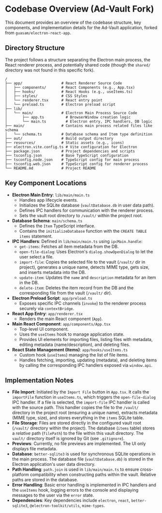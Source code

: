 # Codebase Overview (Ad-Vault Fork)

This document provides an overview of the codebase structure, key components, and implementation details for the Ad-Vault application, forked from `guasam/electron-react-app`.

## Directory Structure

The project follows a structure separating the Electron main process, the React renderer process, and potentially shared code (though the `shared/` directory was not found in this specific fork).

```
/
├── app/                  # React Renderer Source Code
│   ├── components/       # React Components (e.g., App.tsx)
│   ├── hooks/            # React Hooks (e.g., useItems.ts)
│   ├── styles/           # CSS Styles
│   └── renderer.tsx      # React entry point
│   └── preload.ts        # Electron preload script
├── lib/
│   └── main/             # Electron Main Process Source Code
│       ├── app.ts          # BrowserWindow creation logic
│       └── main.ts         # Electron entry, IPC handlers, DB logic
├── main/                 # Contains main process related files like schema
│   └── schema.ts         # Database schema and Item type definition
├── out/                  # Build output directory
├── resources/            # Static assets (e.g., icons)
├── electron.vite.config.ts # Vite configuration for Electron
├── package.json          # Project dependencies and scripts
├── tsconfig.json         # Base TypeScript configuration
├── tsconfig.node.json    # TypeScript config for main process
├── tsconfig.web.json     # TypeScript config for renderer process
└── README.md             # Project README
```

## Key Component Locations

*   **Electron Main Entry**: `lib/main/main.ts`
    *   Handles app lifecycle events.
    *   Initializes the SQLite database (`vaultDatabase.db` in user data path).
    *   Defines IPC handlers for communication with the renderer process.
    *   Sets the vault root directory to `/vault/` within the project root.
*   **Database Schema**: `main/schema.ts`
    *   Defines the `Item` TypeScript interface.
    *   Contains the `initializeDatabase` function with the `CREATE TABLE items` statement.
*   **IPC Handlers**: Defined in `lib/main/main.ts` using `ipcMain.handle`:
    *   `get-items`: Fetches all item metadata from the DB.
    *   `open-file-dialog`: Uses Electron's `dialog.showOpenDialog` to let the user select a file.
    *   `import-file`: Copies the selected file to the vault (`/vault/` dir in project), generates a unique name, detects MIME type, gets size, and inserts metadata into the DB.
    *   `update-item`: Updates the `name` and `description` metadata for an item in the DB.
    *   `delete-item`: Deletes the item record from the DB and the corresponding file from the vault (`/vault/` dir).
*   **Electron Preload Script**: `app/preload.ts`
    *   Exposes specific IPC channels (`invoke`) to the renderer process securely via `contextBridge`.
*   **React App Entry**: `app/renderer.tsx`
    *   Renders the main React component (`App`).
*   **Main React Component**: `app/components/App.tsx`
    *   Top-level UI component.
    *   Uses the `useItems` hook to manage application state.
    *   Provides UI elements for importing files, listing files with metadata, editing metadata (name/description), and deleting files.
*   **React State Management (Items)**: `app/hooks/useItems.ts`
    *   Custom hook (`useItems`) managing the list of file items.
    *   Handles fetching, importing, updating (metadata), and deleting items by calling the corresponding IPC handlers exposed via `window.api`.

## Implementation Notes

*   **File Import**: Initiated by the `Import File` button in `App.tsx`. It calls the `importFile` function in `useItems.ts`, which triggers the `open-file-dialog` IPC handler. If a file is selected, the `import-file` IPC handler is called with the source path. This handler copies the file to the `/vault/` directory in the project root (ensuring a unique name), extracts metadata (MIME type, size), and stores everything in the `items` SQLite table.
*   **File Storage**: Files are stored directly in the configured vault root (`/vault/` directory within the project). The database (`items` table) stores a *relative* path (`filePath`) to the file within this vault directory. The `vault/` directory itself is ignored by Git (see `.gitignore`).
*   **Previews**: Currently, no file previews are implemented. The UI only displays file metadata.
*   **Database**: `better-sqlite3` is used for synchronous SQLite operations in the main process. The database file (`vaultDatabase.db`) is stored in the Electron application's user data directory.
*   **Path Handling**: `path.join` is used in `lib/main/main.ts` to ensure cross-platform compatibility when constructing paths within the vault. Relative paths are stored in the database.
*   **Error Handling**: Basic error handling is implemented in IPC handlers and the `useItems` hook, logging errors to the console and displaying messages to the user via the `error` state.
*   **Dependencies**: Key dependencies include `electron`, `react`, `better-sqlite3`, `@electron-toolkit/utils`, `mime-types`. 